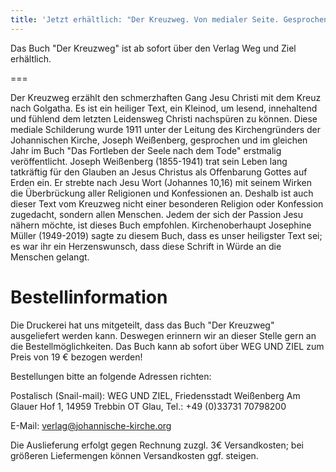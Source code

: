 ```yaml
---
title: 'Jetzt erhältlich: "Der Kreuzweg. Von medialer Seite. Gesprochen Gründonnerstag 1911."'
---
```


Das Buch "Der Kreuzweg" ist ab sofort über den Verlag Weg und Ziel erhältlich.

===

Der Kreuzweg erzählt den schmerzhaften Gang Jesu Christi mit dem Kreuz nach Golgatha. Es ist ein heiliger Text, ein Kleinod, um lesend, innehaltend und fühlend dem letzten Leidensweg Christi nachspüren zu können. Diese mediale Schilderung wurde 1911 unter der Leitung des Kirchengründers der Johannischen Kirche, Joseph Weißenberg, gesprochen und im gleichen Jahr im Buch "Das Fortleben der Seele nach dem Tode" erstmalig veröffentlicht. Joseph Weißenberg (1855-1941) trat sein Leben lang tatkräftig für den Glauben an Jesus Christus als Offenbarung Gottes auf Erden ein. Er strebte nach Jesu Wort (Johannes 10,16) mit seinem Wirken die Überbrückung aller Religionen und Konfessionen an. Deshalb ist auch dieser Text vom Kreuzweg nicht einer besonderen Religion oder Konfession zugedacht, sondern allen Menschen. Jedem der sich der Passion Jesu nähern möchte, ist dieses Buch empfohlen. Kirchenoberhaupt Josephine Müller (1949-2019) sagte zu diesem Buch, dass es unser heiligster Text sei; es war ihr ein Herzenswunsch, dass diese Schrift in Würde an die Menschen gelangt.

# Bestellinformation
Die Druckerei hat uns mitgeteilt, dass das Buch "Der Kreuzweg" ausgeliefert werden kann. Deswegen erinnern wir an dieser Stelle gern an die Bestellmöglichkeiten. Das Buch kann ab sofort über WEG UND ZIEL zum Preis von 19 € bezogen werden! 

Bestellungen bitte an folgende Adressen richten:

Postalisch (Snail-mail): WEG UND ZIEL, 
Friedensstadt Weißenberg Am Glauer Hof 1, 
14959 Trebbin OT Glau, 
Tel.: +49 (0)33731 70798200

E-Mail: verlag@johannische-kirche.org

Die Auslieferung erfolgt gegen Rechnung zuzgl. 3€ Versandkosten; bei größeren Liefermengen können Versandkosten ggf. steigen.
